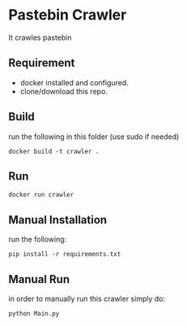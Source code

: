 # Pastebin Crawler
It crawles pastebin
## Requirement
- docker installed and configured.
- clone/download this repo.

## Build
run the following in this folder (use sudo if needed)

`docker build -t crawler .`

## Run

`docker run crawler`

## Manual Installation
run the following:

`pip install -r requirements.txt`

## Manual Run
in order to manually run this crawler simply do:

`python Main.py`

